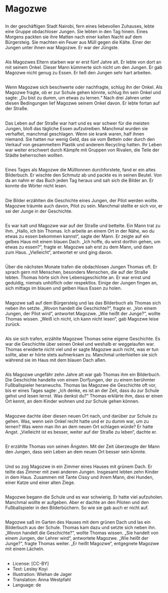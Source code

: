 # Magozwe

##
In der geschäftigen Stadt Nairobi, fern eines liebevollen Zuhauses, lebte eine Gruppe obdachloser Jungen. Sie lebten in den Tag hinein. Eines Morgens packten sie ihre Matten nach einer kalten Nacht auf dem Bürgersteig. Sie machten ein Feuer aus Müll gegen die Kälte. Einer der Jungen unter ihnen war Magozwe. Er war der Jüngste.

##
Als Magozwes Eltern starben war er erst fünf Jahre alt. Er lebte von dort an mit seinem Onkel. Dieser Mann kümmerte sich nicht um den Jungen. Er gab Magozwe nicht genug zu Essen. Er ließ den Jungen sehr hart arbeiten.

##
Wenn Magozwe sich beschwerte oder nachfragte, schlug ihn der Onkel. Als Magozwe fragte, ob er zur Schule gehen könnte, schlug ihn sein Onkel und sagte: „Du bist zu dumm, um etwas zu lernen.“ Nach drei Jahren unter diesen Bedingungen lief Magozwe seinem Onkel davon. Er lebte fortan auf der Straße.

##
Das Leben auf der Straße war hart und es war schwer für die meisten Jungen, bloß das tägliche Essen aufzutreiben. Manchmal wurden sie verhaftet, manchmal geschlagen. Wenn sie krank waren, half ihnen niemand. Sie hatten nur wenig Geld, das sie vom Betteln oder durch den Verkauf von gesammeltem Plastik und anderem Recycling hatten. Ihr Leben war weiter erschwert durch Kämpfe mit Gruppen von Rivalen, die Teile der Städte beherrschen wollten.

##
Eines Tages als Magozwe die Mülltonnen durchforstete, fand er ein altes Bilderbuch. Er wischte den Schmutz ab und packte es in seinen Beutel. Von da an nahm er das Buch jeden Tag heraus und sah sich die Bilder an. Er konnte die Wörter nicht lesen.

##
Die Bilder erzählten die Geschichte eines Jungen, der Pilot werden wollte. Magozwe träumte auch davon, Pilot zu sein. Manchmal stellte er sich vor, er sei der Junge in der Geschichte.

##
Es war kalt und Magozwe war auf der Straße und bettelte. Ein Mann trat zu ihm. „Hallo, ich bin Thomas. Ich arbeite an einem Ort in der Nähe, wo du etwas zu essen bekommen kannst“, sagte der Mann. Er zeigte auf ein gelbes Haus mit einem blauen Dach. „Ich hoffe, du wirst dorthin gehen, um etwas zu essen?“, fragte er. Magozwe sah erst zu dem Mann, und dann zum Haus. „Vielleicht“, antwortet er und ging davon.

##
Über die nächsten Monate trafen die obdachlosen Jungen Thomas oft. Er sprach gern mit Menschen, besonders Menschen, die auf der Straße lebten. Thomas hörte sich ihre Lebensgeschichte an. Er war ernst und geduldig, niemals unhöflich oder respektlos. Einige der Jungen fingen an, sich mittags im blauen und gelben Haus Essen zu holen.

##
Magozwe saß auf dem Bürgersteig und las das Bilderbuch als Thomas sich neben ihn setzte. „Wovon handelt die Geschichte?“, fragte er. „Von einem Jungen, der Pilot wird“, antwortet Magozwe. „Wie heißt der Junge?“, wollte Thomas wissen. „Weiß ich nicht, ich kann nicht lesen“, gab Magozwe leise zurück.

##
Als sie sich trafen, erzählte Magozwe Thomas seine eigene Geschichte. Es war die Geschichte über seinen Onkel und weshalb er weggelaufen war. Thomas erwiderte nicht viel und er sagte Magozwe auch nicht, was er tun sollte, aber er hörte stets aufmerksam zu. Manchmal unterhielten sie sich während sie im Haus mit dem blauen Dach aßen.

##
Als Magozwe ungefähr zehn Jahre alt war gab Thomas ihm ein Bilderbuch. Die Geschichte handelte von einem Dorfjungen, der zu einem berühmter Fußballspieler heranwuchs. Thomas las Magozwe die Geschichte oft vor, bis er eines Tages sagte: „Ich denke, es ist an der Zeit, dass du zur Schule gehst und lesen lernst. Was denkst du?“ Thomas erklärte ihm, dass er einen Ort kennt, an dem Kinder wohnen und zur Schule gehen können.

##
Magozwe dachte über diesen neuen Ort nach, und darüber zur Schule zu gehen. Was, wenn sein Onkel recht hatte und er zu dumm war, um zu lernen? Was wenn man ihn an dem neuen Ort schlagen würde? Er hatte Angst. „Vielleicht ist es besser, weiter auf der Straße zu leben“, dachte er.

##
Er erzählte Thomas von seinen Ängsten. Mit der Zeit überzeugte der Mann den Jungen, dass sein Leben an dem neuen Ort besser sein könnte.

##
Und so zog Magozwe in ein Zimmer eines Hauses mit grünem Dach. Er teilte das Zimmer mit zwei anderen Jungen. Insgesamt lebten zehn Kinder in dem Haus. Zusammen mit Tante Cissy und ihrem Mann, drei Hunden, einer Katze und einer alten Ziege.

##
Magozwe begann die Schule und es war schwierig. Er hatte viel aufzuholen. Manchmal wollte er aufgeben. Aber er dachte an den Piloten und den Fußballspieler in den Bilderbüchern. So wie sie gab auch er nicht auf.

##
Magozwe saß im Garten des Hauses mit dem grünen Dach und las ein Bilderbuch aus der Schule. Thomas kam dazu und setzte sich neben ihn. „Wovon handelt die Geschichte?“, wollte Thomas wissen. „Sie handelt von einem Jungen, der Lehrer wird“, antwortete Magozwe. „Wie heißt der Junge?“, fragte Thomas weiter. „Er heißt Magozwe“, entgegnete Magozwe mit einem Lächeln.

##
* License: [CC-BY]
* Text: Lesley Koyi
* Illustration: Wiehan de Jager
* Translation: Anna Westpfahl
* Language: de
